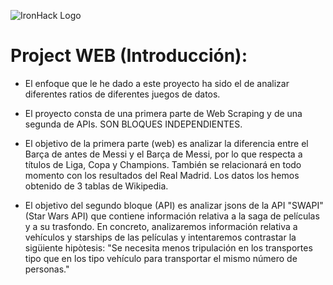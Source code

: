 ![IronHack Logo](https://s3-eu-west-1.amazonaws.com/ih-materials/uploads/upload_d5c5793015fec3be28a63c4fa3dd4d55.png)

# Project WEB (Introducción): 

- El enfoque que le he dado a este proyecto ha sido el de analizar diferentes ratios de diferentes juegos de datos.

- El proyecto consta de una primera parte de Web Scraping y de una segunda de APIs. SON BLOQUES INDEPENDIENTES.

- El objetivo de la primera parte (web) es analizar la diferencia entre el Barça de antes de Messi y el Barça de Messi, por lo que respecta a títulos de Liga, Copa y Champions. También se relacionará en todo momento con los resultados del Real Madrid. Los datos los hemos obtenido de 3 tablas de Wikipedia.

- El objetivo del segundo bloque (API) es analizar jsons de la API "SWAPI" (Star Wars API) que contiene información relativa a la saga de películas y a su trasfondo. En concreto, analizaremos información relativa a vehículos y starships de las películas y intentaremos contrastar la sigüiente hipòtesis: "Se necesita menos tripulación en los transportes tipo que en los tipo vehículo para transportar el mismo número de personas."
    
